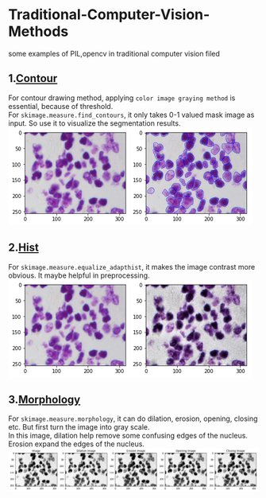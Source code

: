 # Traditional-Computer-Vision-Methods
some examples of PIL,opencv in traditional computer vision filed</br>

## 1.<a href="https://github.com/mjDelta/Traditional-Computer-Vision-Methods/blob/master/contours.py">Contour</a></br>
For contour drawing method, applying ```color image graying method``` is essential, because of threshold.</br>
For ```skimage.measure.find_contours```, it only takes 0-1 valued mask image as input. So use it to visualize the segmentation results.</br>
![image](https://github.com/mjDelta/Traditional-Computer-Vision-Methods/blob/master/img/contours.png)</br>

## 2.<a href="https://github.com/mjDelta/Traditional-Computer-Vision-Methods/blob/master/hist.py">Hist</a></br>
For ```skimage.measure.equalize_adapthist```, it makes the image contrast more obvious. It maybe helpful in preprocessing.</br>
![image](https://github.com/mjDelta/Traditional-Computer-Vision-Methods/blob/master/img/hist.png)</br>

## 3.<a href="https://github.com/mjDelta/Traditional-Computer-Vision-Methods/blob/master/morphology.py">Morphology</a></br>
For ```skimage.measure.morphology```, it can do dilation, erosion, opening, closing etc. But first turn the image into gray scale.</br>
In this image, dilation help remove some confusing edges of the nucleus. Erosion expand the edges of the nucleus.</br> 
![image](https://github.com/mjDelta/Traditional-Computer-Vision-Methods/blob/master/img/morphology.png)</br>

